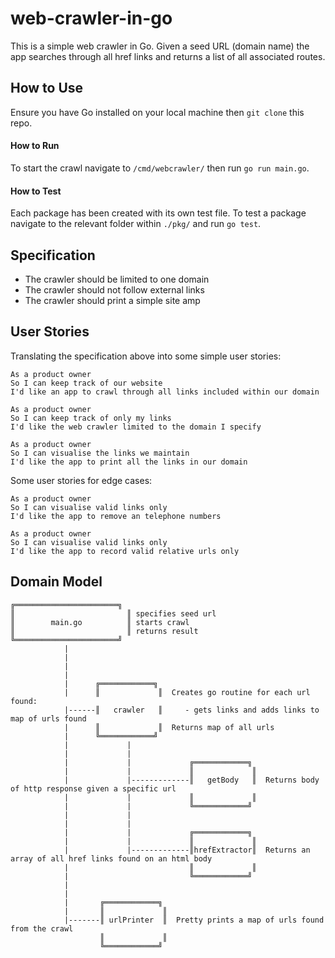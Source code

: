 # web-crawler-in-go

This is a simple web crawler in Go. Given a seed URL (domain name) the app searches through all href links and returns a list of all associated routes.

## How to Use

Ensure you have Go installed on your local machine then `git clone` this repo.

#### How to Run

To start the crawl navigate to `/cmd/webcrawler/` then run `go run main.go`.

#### How to Test

Each package has been created with its own test file. To test a package navigate to the relevant folder within `./pkg/` and run `go test`. 

## Specification

* The crawler should be limited to one domain
* The crawler should not follow external links
* The crawler should print a simple site amp


## User Stories

Translating the specification above into some simple user stories:

```
As a product owner
So I can keep track of our website
I'd like an app to crawl through all links included within our domain

As a product owner
So I can keep track of only my links
I'd like the web crawler limited to the domain I specify

As a product owner
So I can visualise the links we maintain
I'd like the app to print all the links in our domain

```

Some user stories for edge cases:

```
As a product owner
So I can visualise valid links only
I'd like the app to remove an telephone numbers

As a product owner
So I can visualise valid links only
I'd like the app to record valid relative urls only
```

## Domain Model

```                              
╔═══════════════════════╗     
║                         ║ specifies seed url
║        main.go          ║ starts crawl 
║                         ║ returns result
╚═══════════════════════╝  
            |
            |  
            | 
            |
            |      ╔════════════╗
            |      ║             ║  Creates go routine for each url found:   
            |------║   crawler   ║     - gets links and adds links to map of urls found
            |      ║             ║  Returns map of all urls   
            |      ╚════════════╝  
            |             |    
            |             |   
            |             |             ╔════════════╗  
            |             |             ║             ║  
            |             |-------------║   getBody   ║  Returns body of http response given a specific url 
            |             |             ║             ║  
            |             |             ╚════════════╝  
            |             |  
            |             |
            |             |             ╔════════════╗  
            |             |             ║             ║  
            |             |-------------║hrefExtractor║  Returns an array of all href links found on an html body 
            |                           ║             ║  
            |                           ╚════════════╝
            |          
            |
            |       ╔════════════╗
            |       ║             ║  
            |-------║ urlPrinter  ║  Pretty prints a map of urls found from the crawl
                    ║             ║
                    ╚════════════╝

```
